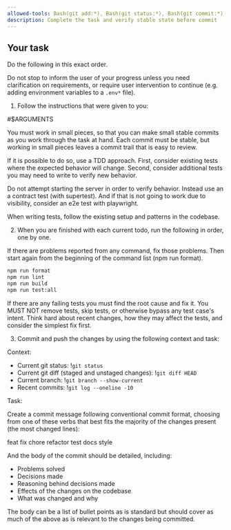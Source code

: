 ```yaml
---
allowed-tools: Bash(git add:*), Bash(git status:*), Bash(git commit:*)
description: Complete the task and verify stable state before commit
---
```


## Your task

Do the following in this exact order.

Do not stop to inform the user of your progress 
unless you need clarification on requirements, 
or require user intervention to continue 
(e.g. adding environment variables to a `.env*` file).

1. Follow the instructions that were given to you:

#$ARGUMENTS

You must work in small pieces, so that you can make small stable commits as you work through the task at hand. Each commit must be stable, but working in small pieces leaves a commit trail that is easy to review.

If it is possible to do so, use a TDD approach.
First, consider existing tests where the expected behavior will change.
Second, consider additional tests you may need to write to verify new behavior.

Do not attempt starting the server in order to verify behavior.
Instead use an a contract test (with supertest).
And if that is not going to work due to visibility, consider an e2e test with playwright.

When writing tests, follow the existing setup and patterns in the codebase.

2. When you are finished with each current todo, run the following in order, one by one.
   
If there are problems reported from any command, fix those problems.
Then start again from the beginning of the command list (npm run format).

```bash
npm run format
npm run lint
npm run build
npm run test:all
```

If there are any failing tests you must find the root cause and fix it.
You MUST NOT remove tests, skip tests, or otherwise bypass any test case's intent.
Think hard about recent changes, how they may affect the tests, and consider the simplest fix first.

3. Commit and push the changes by using the following context and task:

Context:

- Current git status: !`git status`
- Current git diff (staged and unstaged changes): !`git diff HEAD`
- Current branch: !`git branch --show-current`
- Recent commits: !`git log --oneline -10`

Task:

Create a commit message following conventional commit format, choosing from one of these verbs that best fits the majority of the changes present (the most changed lines):

feat
fix
chore
refactor
test
docs
style

And the body of the commit should be detailed, including:

- Problems solved
- Decisions made
- Reasoning behind decisions made
- Effects of the changes on the codebase
- What was changed and why

The body can be a list of bullet points as is standard but should cover as much of the above as is relevant to the changes being committed.

